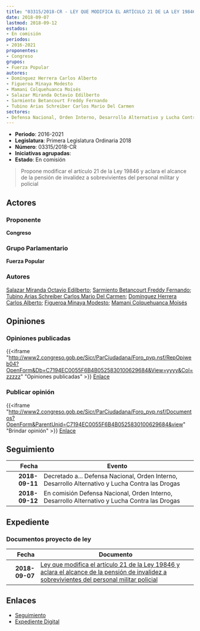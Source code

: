 ```yaml
---
title: "03315/2018-CR - LEY QUE MODIFICA EL ARTÍCULO 21 DE LA LEY 19846 Y ACLARA EL ALCANCE DE LA PENSIÓN DE INVALIDEZ A SOBREVIVIENTES DEL PERSONAL MILITAR Y POLICIAL"
date: 2018-09-07
lastmod: 2018-09-12
estados:
- En comisión
periodos:
- 2016-2021
proponentes:
- Congreso
grupos:
- Fuerza Popular
autores:
- Domínguez Herrera Carlos Alberto
- Figueroa Minaya Modesto
- Mamani Colquehuanca Moisés
- Salazar Miranda Octavio Edilberto
- Sarmiento Betancourt Freddy Fernando
- Tubino Arias Schreiber Carlos Mario Del Carmen
sectores:
- Defensa Nacional, Orden Interno, Desarrollo Alternativo y Lucha Contra las Drogas
---
```

- **Periodo**: 2016-2021
- **Legislatura**: Primera Legislatura Ordinaria 2018
- **Número**: 03315/2018-CR
- **Iniciativas agrupadas**: 
- **Estado**: En comisión

> Propone modificar el artículo 21 de la Ley 19846 y aclara el alcance de la pensión de invalidez a sobrevivientes del personal militar y policial


## Actores

### Proponente

**Congreso**

### Grupo Parlamentario

**Fuerza Popular**

### Autores

[Salazar Miranda Octavio Edilberto](mailto:mailto:osalazar@congreso.gob.pe); [Sarmiento Betancourt Freddy Fernando](mailto:mailto:fsarmiento@congreso.gob.pe); [Tubino Arias Schreiber Carlos Mario Del Carmen](mailto:mailto:ctubino@congreso.gob.pe); [Domínguez Herrera Carlos Alberto](mailto:mailto:cdominguez@congreso.gob.pe); [Figueroa Minaya Modesto](mailto:mailto:mfigueroam@congreso.gob.pe); [Mamani Colquehuanca Moisés](mailto:mailto:mmamani@congreso.gob.pe)

## Opiniones

### Opiniones publicadas

{{<iframe "http://www2.congreso.gob.pe/Sicr/ParCiudadana/Foro_pvp.nsf/RepOpiweb04?OpenForm&Db=C7194EC0055F6B4B0525830100629684&View=yyyy&Col=zzzzz" "Opiniones publicadas" >}}
[Enlace](http://www2.congreso.gob.pe/Sicr/ParCiudadana/Foro_pvp.nsf/RepOpiweb04?OpenForm&Db=C7194EC0055F6B4B0525830100629684&View=yyyy&Col=zzzzz)

### Publicar opinión

{{<iframe "http://www2.congreso.gob.pe/Sicr/ParCiudadana/Foro_pvp.nsf/Documentos?OpenForm&ParentUnid=C7194EC0055F6B4B0525830100629684&view" "Brindar opinión" >}}
[Enlace](http://www2.congreso.gob.pe/Sicr/ParCiudadana/Foro_pvp.nsf/Documentos?OpenForm&ParentUnid=C7194EC0055F6B4B0525830100629684&view)


## Seguimiento

| Fecha | Evento |
|------:|--------|
| **2018-09-11** | Decretado a... Defensa Nacional, Orden Interno, Desarrollo Alternativo y Lucha Contra las Drogas |
| **2018-09-12** | En comisión Defensa Nacional, Orden Interno, Desarrollo Alternativo y Lucha Contra las Drogas |

## Expediente

### Documentos proyecto de ley

| Fecha | Documento |
|------:|-----------|
| **2018-09-07** | [Ley que modifica el artículo 21 de la Ley 19846 y aclara el alcance de la pensión de invalidez a sobrevivientes del personal militar policial](http://www.leyes.congreso.gob.pe/Documentos/2016_2021/Proyectos_de_Ley_y_de_Resoluciones_Legislativas/PL0331520180907.pdf) |

## Enlaces

- [Seguimiento](http://www2.congreso.gob.pe/Sicr/TraDocEstProc/CLProLey2016.nsf/f7fff46988ca05b1052578e100829cc7/f991760c504c05c805258301005ea64c?OpenDocument)
- [Expediente Digital](http://www2.congreso.gob.pe/Sicr/TraDocEstProc/Expvirt_2011.nsf/visbusqptramdoc1621/03315?opendocument)

